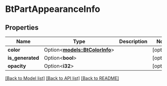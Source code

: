 # BtPartAppearanceInfo

## Properties

Name | Type | Description | Notes
------------ | ------------- | ------------- | -------------
**color** | Option<[**models::BtColorInfo**](BTColorInfo.md)> |  | [optional]
**is_generated** | Option<**bool**> |  | [optional]
**opacity** | Option<**i32**> |  | [optional]

[[Back to Model list]](../README.md#documentation-for-models) [[Back to API list]](../README.md#documentation-for-api-endpoints) [[Back to README]](../README.md)



